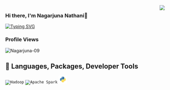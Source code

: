 <!-- Viewer Counter -->
<img align="right" src="https://komarev.com/ghpvc/?username=Nagarjuna-09&style=plastic&color=green&label=Curious+Views">
<!-- END Viewer Counter -->

### Hi there, I'm Nagarjuna Nathani👋

 [![Typing SVG](https://readme-typing-svg.herokuapp.com?font=Cascadia+Code&duration=6000&center=true&vCenter=true&size=22&pause=200&color=1FFF70&background=000000&width=1200&lines=I+am+a+Data+Engineer+interested+in+ML%2C+Computer+Vision%2C+and+Natural+Language+Processing;I+am+also+an+Amateur+Astronomer+and+interested+in+Astrophysics+and+Astrobiology)](https://git.io/typing-svg)

<h3>Profile Views</h3>
 <p align="left"> <img src="https://profile-counter.glitch.me/Nagarjuna-09/count.svg" alt="Nagarjuna-09" /> </p>

## 🧰 Languages, Packages, Developer Tools

<code><img height="25" src="https://raw.githubusercontent.com/github/explore/86c0ac123acd97a0a91e17fd903c4190a327e244/topics/hadoop/hadoop.png" alt="Hadoop" width="26px"/></code>
<code><img height="25" src="https://raw.githubusercontent.com/github/explore/86c0ac123acd97a0a91e17fd903c4190a327e244/topics/apache-spark/apache-spark.png" alt="Apache Spark" width="26px"/></code>
<code><img height="25" src="https://raw.githubusercontent.com/github/explore/7e6b80f003456e58615d2b19e1b5d0c4c0910e96/topics/python/python.png" alt="Python" width="26px"/></code>
